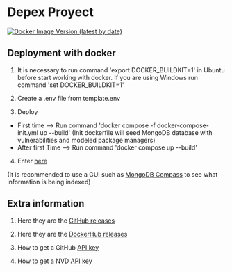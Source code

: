 # Depex Proyect

[![Docker Image Version (latest by date)](https://img.shields.io/docker/v/germanmt/depex?color=blue)](https://hub.docker.com/repository/docker/germanmt/depex)

## Deployment with docker

1. It is necessary to run command 'export DOCKER_BUILDKIT=1' in Ubuntu before start working with docker. If you are using Windows run command 'set DOCKER_BUILDKIT=1'

2. Create a .env file from template.env

3. Deploy
- First time --> Run command 'docker compose -f docker-compose-init.yml up --build' (Init dockerfile will seed MongoDB database with vulnerabilities and modeled package managers)
- After first Time --> Run command 'docker compose up --build'

4. Enter [here](http://0.0.0.0:8000/docs)

(It is recommended to use a GUI such as [MongoDB Compass](https://www.mongodb.com/en/products/compass) to see what information is being indexed)

## Extra information

1. Here they are the [GitHub releases](https://github.com/GermanMT/depex/releases)

2. Here they are the [DockerHub releases](https://hub.docker.com/r/germanmt/depex/tags)

3. How to get a GitHub [API key](https://github.com/settings/tokens)

4. How to get a NVD [API key](https://nvd.nist.gov/developers/request-an-api-key)
